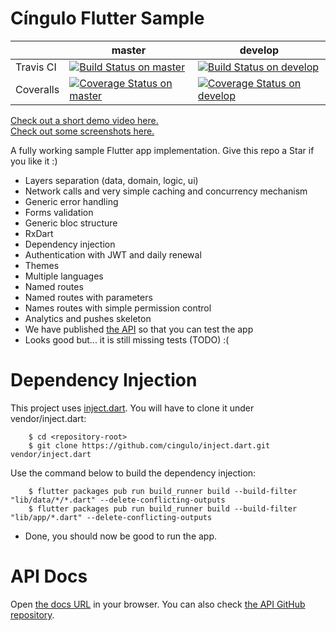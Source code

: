 # Cíngulo Flutter Sample

|           | master                                                                                                                                                                   | develop                                                                                                                                                                   |
|-----------|--------------------------------------------------------------------------------------------------------------------------------------------------------------------------|---------------------------------------------------------------------------------------------------------------------------------------------------------------------------|
| Travis CI | [![Build Status on master](https://travis-ci.com/cingulo/cingulo-api.svg?token=S6fmxWi658YBt67BpxHk&branch=master)](https://travis-ci.com/cingulo/cingulo-api)           |  [![Build Status on develop](https://travis-ci.com/cingulo/cingulo-api.svg?token=S6fmxWi658YBt67BpxHk&branch=develop)](https://travis-ci.com/cingulo/cingulo-api)         |
| Coveralls | [![Coverage Status on master](https://coveralls.io/repos/github/cingulo/cingulo-api/badge.svg?branch=develop&t=OUomCN)](https://coveralls.io/github/cingulo/cingulo-api) | [![Coverage Status on develop](https://coveralls.io/repos/github/cingulo/cingulo-api/badge.svg?branch=develop&t=OUomCN)](https://coveralls.io/github/cingulo/cingulo-api) |

[Check out a short demo video here.](https://github.com/cingulo/flutter-sample/blob/develop/screenshots/0_demo.mp4)  
[Check out some screenshots here.](https://github.com/cingulo/flutter-sample/tree/develop/screenshots)

A fully working sample Flutter app implementation. Give this repo a Star if you like it :)

- Layers separation (data, domain, logic, ui)
- Network calls and very simple caching and concurrency mechanism
- Generic error handling
- Forms validation
- Generic bloc structure
- RxDart
- Dependency injection
- Authentication with JWT and daily renewal
- Themes
- Multiple languages
- Named routes
- Named routes with parameters
- Names routes with simple permission control
- Analytics and pushes skeleton
- We have published [the API](https://api-sample.cingulo.com/docs) so that you can test the app
- Looks good but... it is still missing tests (TODO) :(

# Dependency Injection

This project uses [inject.dart](https://github.com/cingulo/inject.dart). You will have to clone it under vendor/inject.dart:

```
    $ cd <repository-root>
    $ git clone https://github.com/cingulo/inject.dart.git vendor/inject.dart
```

Use the command below to build the dependency injection:

```
    $ flutter packages pub run build_runner build --build-filter "lib/data/*/*.dart" --delete-conflicting-outputs
    $ flutter packages pub run build_runner build --build-filter "lib/app/*.dart" --delete-conflicting-outputs
```

- Done, you should now be good to run the app. 


# API Docs

Open [the docs URL](https://api-sample.cingulo.com/docs) in your browser. You can also check [the API GitHub repository](https://github.com/cingulo/api-sample).
